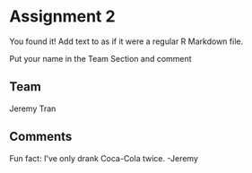 # Assignment 2

You found it!  Add text to as if it were a regular R Markdown file.

Put your name in the Team Section and comment

## Team
Jeremy Tran

## Comments
Fun fact: I've only drank Coca-Cola twice. -Jeremy
